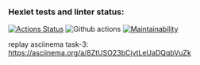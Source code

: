 ### Hexlet tests and linter status:

[![Actions Status](https://github.com/yappy05/frontend-project-46/actions/workflows/hexlet-check.yml/badge.svg)](https://github.com/yappy05/frontend-project-46/actions)
![Github actions](https://github.com/yappy05/frontend-project-46/actions/workflows/hexlet-check.yml/badge.svg)
[![Maintainability](https://api.codeclimate.com/v1/badges/1f447f978a38f7e3da2d/maintainability)](https://codeclimate.com/github/yappy05/frontend-project-46/maintainability)

replay asciinema task-3: https://asciinema.org/a/8ZtUSO23bCjvtLeUaDQqbVuZk
